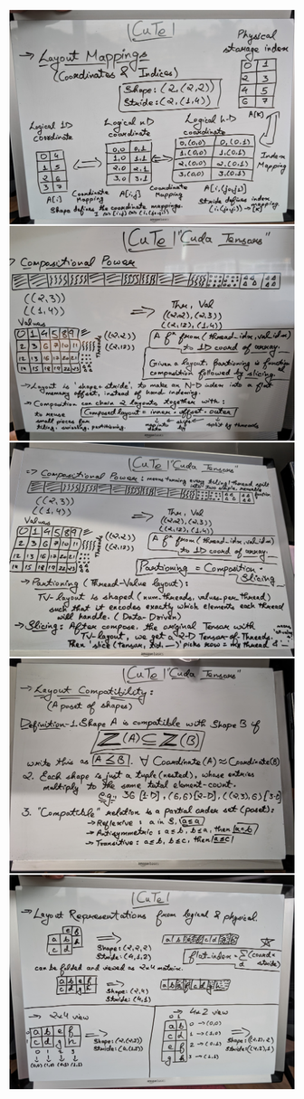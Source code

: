 ![](../assets/cute_layout_mappings.jpeg)
![](../assets/cute_compositional_partitioning.jpeg)
![](../assets/cute_compositional_power.jpeg)
![](../assets/cute_layout_compatibility.jpeg)
![](../assets/cute_layout_representations.jpeg)
